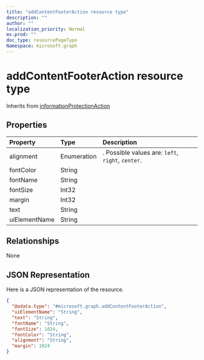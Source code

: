 ```yaml
---
title: "addContentFooterAction resource type"
description: ""
author: ""
localization_priority: Normal
ms.prod: ""
doc_type: resourcePageType
Namespace: microsoft.graph
---
```



# addContentFooterAction resource type




Inherits from [informationProtectionAction](../resources/informationProtectionAction.md)

## Properties
|Property|Type|Description|
|:---|:---|:---|
|alignment|Enumeration|. Possible values are: `left`, `right`, `center`.|
|fontColor|String||
|fontName|String||
|fontSize|Int32||
|margin|Int32||
|text|String||
|uiElementName|String||

## Relationships
None

## JSON Representation
Here is a JSON representation of the resource.
<!-- {
  "blockType": "resource",
  "@odata.type": "microsoft.graph.addContentFooterAction"
}
-->
``` json
{
  "@odata.type": "#microsoft.graph.addContentFooterAction",
  "uiElementName": "String",
  "text": "String",
  "fontName": "String",
  "fontSize": 1024,
  "fontColor": "String",
  "alignment": "String",
  "margin": 1024
}
```

